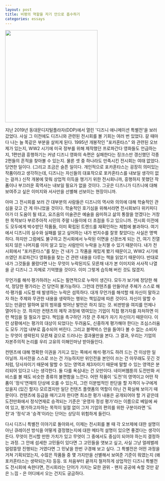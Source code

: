 ```yaml
---
layout: post
title: 비평의 역할을 자기 안으로 흡수하기
categories: essays
---
```


<img src="{{ site.baseurl }}/thumbnails/210215/디즈니애니메이션특별전.png" width="300" />

지난 2019년 동대문디지털플라자(DDP)에서 열린 '디즈니 애니메이션 특별전'을 보러 갔었다. 사실 그 이전에도 디즈니와 관련된 전시회를 볼 기회는 여러 번 있었다. 갈 때마다 나는 늘 똑같은 부분을 살피게 된다. 1995년 개봉작인 "포카혼타스" 와 관련된 오브제가 있는지, WW2 시기에 미국 정부를 위해 제작했던 프로파간다 영화들도 언급하는지, 1편만큼 흥행하기는 커녕 디즈니 영화의 속편은 실패한다는 징크스만 갱신했던 각종 2편들의 흔적을 찾아볼 수 있는지. 물론 셋 중 하나라도 만족시킨 전시회는 여태 없었다. 당연한 일이다. (그리고 조금은 슬픈 일이다. 개인적으로 포카혼타스는 굉장히 의미있는 작품이라고 생각하는데, 디즈니는 자신들의 대표작으로 포카혼타스를 내보일 생각이 없는 걸까.) 신작 개봉에 맞춰 상업적 이득을 챙기기 위한 전시회니까, 흥행하지 못했던 작품이나 부끄러운 흑역사는 내보일 필요가 없을 것이다. 그곳은 디즈니가 디즈니에 대해 보여주고 싶은 이미지와 서사만을 선별해 선보이는 현장이니까. 

아마 그 전시회를 보러 간 대부분의 사람들은 디즈니의 역사와 의의에 대해 학술적인 관심을 갖고 간 게 아니었을 것이다. 학술적인 호기심을 위해서라면 전시회보다 위키피디아가 더 도움이 될 테고, 요즈음의 미술관은 예술을 음미하고 삶의 통찰을 얻겠다는 거창한 목적보다 부르주아적 시민의 주말 나들이에 더 초점을 두고 있으니까. 전시회 이전에도 모두에게 박수받던 작품들, 이미 확립된 트렌드를 재확인하는 체험에 불과하다. 여기에서 디즈니의 실수와 실패를 알고 싶어하는 내가 번지수를 잘못 찾았다는 사실은 명백하다. 하지만 그럼에도 불구하고 전시회에서 누락된 이면을 신경쓰게 되는 건, 여기 진열되지 않은 나머지를 이미 알고 있는 사람만이 누락을 눈치챌 수 있기 때문이다. 내가 전시회에서 "포카혼타스"를 찾는 건 내가 그 작품을 재밌게 봤기 때문이고, WW2 시기에 쓰였던 프로파간다 영화들을 찾는 건 관련 내용을 다루는 책을 읽었기 때문이다. 반대로 내가 그것들을 몰랐다면 나는 무엇이 누락된지도 모른채 내가 본 이미지와 서사적 나열을 곧 디즈니 그 자체로 기억했을 것이다. 이미 그렇게 습득해 버린 것도 많겠지.

무언가를 해석·평가하려는 시도는 필연적으로 누락이 생긴다. 모두가 보기에 정당한 해석, 정당한 평가라는 건 당연히 불가능하다. 그런데 컨텐츠를 만들어낸 주체가 스스로 해석·평가를 시도할 때 발생하는 누락은 섬뜩하다. 대개 무언가를 해석할 때 자신이 말하고자 하는 주제와 무관한 내용을 생략하는 행위는 책임감에 따른 것이다. 자신이 말할 수 있는 만큼만 말하며 앎의 범위를 벗어난 발언은 하지 않는 것. 비판받을 여지를 언제나 열어두는 것. 하지만 컨텐츠의 제작 과정에 엮여있는 기업이 직접 평가자를 자처하면 이런 책임을 질 필요가 없다. 책임을 촉구하던 가장 큰 주체가 자기 자신이기 때문이다. 이런 상황에서는 평가의 대상이 되었다는 두려움도, 신중하게 평가해야 한다는 조심스러움도 모두 기업 내부로 흡수되어 버린다. 그리고 블랙박스 안을 들여다 볼 수 없는 소비자는 무엇이 생략된지 모른채 겉으로 드러나는 결과물만을 본다. 그 결과, 우리는 기업의 자본주의적 논리를 우리 고유의 이해인마냥 받아들인다.

컨텐츠에 대해 명확한 이권을 가지고 있는 쪽에서 해석·평가도 하려 드는 건 이상한 일 아닐까. 자서전을 스스로 쓰는 건 가능하지만 위인전을 본인이 쓰는 건 아무래도 웃긴 것처럼, 당사자이기 때문에 말할 수 있는 영역과 제3자이기 때문에 말할 수 있는 영역은 분리되어 있다고 나는 생각한다. 둘 다를 욕심내는 건 오만이다. 네이버웹툰의 도전만화 서비스를 볼 때도 비슷한 종류의 불편함을 느낀다. 어떤 작품이 '도전'의 영역이고 어떤 작품이 '정식'연재의 단상에 오를 수 있는지, 그런 이분법적인 판단을 할 자격이 누구에게 있을지 (있긴 할지) 모르겠지만 일단 컨텐츠 플랫폼의 역할이 아닌 건 확실해 보이기 때문이다. 컨텐츠에 등급을 매기고자 한다면 최소한 평가 내용은 공개되어야 할 거 같은데 도전만화에서 정식연재로 승격되는 기준은 '운영자 정성 평가'라는 이름으로 베일에 싸여 있고, 평가하고자하는 목적이 일절 없이 그저 기업의 편의를 위한 구분이라면 '도전'과 '정식'과 '승격'이라는 단어는 상당히 위험하게 들린다. 

다시 디즈니 특별전 이야기로 돌아와서, 이제는 전시회를 볼 때 각 오브제에 대한 설명이 아닌 큐레이션 방식을 어떻게 결정했는지에 대한 메타적 설명이 있으면 좋겠다는 생각이 든다. 무엇이 전시할 만한 가치가 있고 무엇이 그 중에서도 중심이 되어야 하는지 결정하는 과정. 그 안에 섬세한 고민들이 있다면 그 고민들을 엿보고 싶고, 사실 그냥 얼레벌레 얼렁뚱땅 진행되는 거였다면 그 민낯을 한번 구경해 보고 싶다. 그 특별전은 어떤 과정을 거쳐 기획되었는지, 수많은 작품들 중 몇 가지만을 선별해서 보여준 기준이 뭐였는지 (왜 포카혼타스는 생략되는지) 등등. 또 처음부터 끝까지 철저하게 상업적인 디즈니 특별전도 전시회에 속한다면, 전시회라는 단어가 가지는 묘한 권위 - 왠지 공공에 속할 것만 같은 느낌 - 은 어디에서 오는 건지도 궁금하다. 
